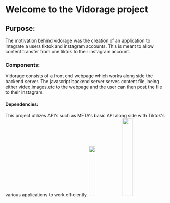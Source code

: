<h1>
  Welcome to the Vidorage project
</h1>

<div>
  <h2>
    Purpose:
  </h2>
  <p>
    The motivation behind vidorage was the creation of an application to integrate a users tiktok and instagram accounts. This is meant to allow content transfer from one tiktok to their instagram account.
  </p>
</div>

<div>
  <h3>
    Components:
  </h3>
  <p>
    Vidorage consists of a front end webpage which works along side the backend server. The javascript backend server serves content file, being either video,images,etc to the webpage and the user can then post the file to their instagram.
  </p>
</div>
<div>
  <h4>
    Dependencies:
  </h4>
  <p>
    This project utilizes API's such as META's basic API along side with Tiktok's various applications to work efficiently.
  <img height=20% width=20% src='https://sf-static.tiktokcdn.com/obj/eden-sg/uhtyvueh7nulogpoguhm/tiktok-icon2.png'>
  <img height=25% width=25% src='https://upload.wikimedia.org/wikipedia/commons/thumb/9/95/Instagram_logo_2022.svg/1200px-Instagram_logo_2022.svg.png'>
  </p>
</div>
